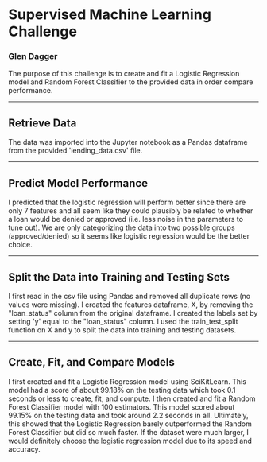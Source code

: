 # Supervised Machine Learning Challenge
### Glen Dagger

The purpose of this challenge is to create and fit a Logistic Regression model and Random Forest Classifier to the provided data in order compare performance.

<hr>

## Retrieve Data

The data was imported into the Jupyter notebook as a Pandas dataframe from the provided 'lending_data.csv' file.

<hr>

## Predict Model Performance

I predicted that the logistic regression will perform better since there are only 7 features and all seem like they could plausibly be related to whether a loan would be denied or approved (i.e. less noise in the parameters to tune out). We are only categorizing the data into two possible groups (approved/denied) so it seems like logistic regression would be the better choice.

<hr>

## Split the Data into Training and Testing Sets
 
I first read in the csv file using Pandas and removed all duplicate rows (no values were missing). I created the features dataframe, X, by removing the "loan_status" column from the original dataframe. I created the labels set by setting 'y' equal to the "loan_status" column. I used the train_test_split function on X and y to split the data into training and testing datasets.


<hr>

## Create, Fit, and Compare Models

I first created and fit a Logistic Regression model using SciKitLearn. This model had a score of about 99.18% on the testing data which took 0.1 seconds or less to create, fit, and compute. I then created and fit a Random Forest Classifier model with 100 estimators. This model scored about 99.15% on the testing data and took around 2.2 seconds in all. Ultimately, this showed that the Logistic Regression barely outperformed the Random Forest Classifier but did so much faster. If the dataset were much larger, I would definitely choose the logistic regression model due to its speed and accuracy.